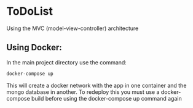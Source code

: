 # ToDoList
Using the MVC (model-view-controller) architecture
## Using Docker:
In the main project directory use the command:
```bash
docker-compose up
```
This will create a docker network with the app in one container and the mongo database in another.
To redeploy this you must use a docker-compose build before using the docker-compose up command again